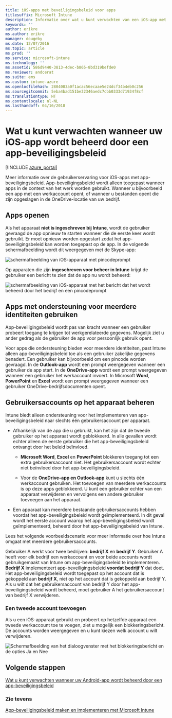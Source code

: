 ```yaml
---
title: iOS-apps met beveiligingsbeleid voor apps
titlesuffix: Microsoft Intune
description: Informatie over wat u kunt verwachten van een iOS-app met beveiligingsbeleid.
keywords: ''
author: erikre
ms.author: erikre
manager: dougeby
ms.date: 12/07/2016
ms.topic: article
ms.prod: ''
ms.service: microsoft-intune
ms.technology: ''
ms.assetid: 586d9440-3813-4dec-b865-8bd319befde0
ms.reviewer: andcerat
ms.suite: ems
ms.custom: intune-azure
ms.openlocfilehash: 2804003a0f1acac56ecaae5e24dcf34b4eb0c256
ms.sourcegitcommit: 5eba4bad151be32346aedc7cbb0333d71934f8cf
ms.translationtype: HT
ms.contentlocale: nl-NL
ms.lasthandoff: 04/16/2018
---
```

# <a name="what-to-expect-when-your-ios-app-is-managed-by-app-protection-policies"></a>Wat u kunt verwachten wanneer uw iOS-app wordt beheerd door een app-beveiligingsbeleid

[!INCLUDE [azure_portal](./includes/azure_portal.md)]

Meer informatie over de gebruikerservaring voor iOS-apps met app-beveiligingsbeleid. App-beveiligingsbeleid wordt alleen toegepast wanneer apps in de context van het werk worden gebruikt. Wanneer u bijvoorbeeld een app met een werkaccount opent, of wanneer u bestanden opent die zijn opgeslagen in de OneDrive-locatie van uw bedrijf.
##  <a name="accessing-apps"></a>Apps openen

Als het apparaat **niet is ingeschreven bij Intune**, wordt de gebruiker gevraagd de app opnieuw te starten wanneer die de eerste keer wordt gebruikt.  Er moet opnieuw worden opgestart zodat het app-beveiligingsbeleid kan worden toegepast op de app. In de volgende schermafbeelding wordt dit weergegeven met de Skype-app:


![schermafbeelding van iOS-apparaat met pincodeprompt](./media/ios-pin-prompt.png)

Op apparaten die zijn **ingeschreven voor beheer in Intune** krijgt de gebruiker een bericht te zien dat de app nu wordt beheerd:

![schermafbeelding van iOS-apparaat met het bericht dat het wordt beheerd door het bedrijf en een pincodeprompt](./media/ios-managed-devices-pin-prompt.png)

##  <a name="using-apps-with-multi-identity-support"></a>Apps met ondersteuning voor meerdere identiteiten gebruiken

App-beveiligingsbeleid wordt pas van kracht wanneer een gebruiker probeert toegang te krijgen tot werkgerelateerde gegevens.  Mogelijk ziet u ander gedrag als de gebruiker de app voor persoonlijk gebruik opent. 

Voor apps die ondersteuning bieden voor meerdere identiteiten, past Intune alleen app-beveiligingsbeleid toe als een gebruiker zakelijke gegevens benadert.  Een gebruiker kan bijvoorbeeld om een pincode worden gevraagd.  In de **Outlook-app** wordt een prompt weergegeven wanneer een gebruiker de app start. In de **OneDrive-app** wordt een prompt weergegeven wanneer een gebruiker het werkaccount invoert.  In Microsoft **Word**, **PowerPoint** en **Excel** wordt een prompt weergegeven wanneer een gebruiker OneDrive-bedrijfsdocumenten opent.
##  <a name="managing-user-accounts-on-the-device"></a>Gebruikersaccounts op het apparaat beheren

Intune biedt alleen ondersteuning voor het implementeren van app-beveiligingsbeleid naar slechts één gebruikersaccount per apparaat.

* Afhankelijk van de app die u gebruikt, kan het zijn dat de tweede gebruiker op het apparaat wordt geblokkeerd. In alle gevallen wordt echter alleen de eerste gebruiker die het app-beveiligingsbeleid ontvangt door het beleid beïnvloed.
  * **Microsoft Word**, **Excel** en **PowerPoint** blokkeren toegang tot een extra gebruikersaccount niet. Het gebruikersaccount wordt echter niet beïnvloed door het app-beveiligingsbeleid.

  * Voor de **OneDrive-app en Outlook-app** kunt u slechts één werkaccount gebruiken.  Het toevoegen van meerdere werkaccounts is op deze apps geblokkeerd.  U kunt een gebruiker echter van een apparaat verwijderen en vervolgens een andere gebruiker toevoegen aan het apparaat.

* Een apparaat kan meerdere bestaande gebruikersaccounts hebben voordat het app-beveiligingsbeleid wordt geïmplementeerd. In dit geval wordt het eerste account waarop het app-beveiligingsbeleid wordt geïmplementeerd, beheerd door het app-beveiligingsbeleid van Intune.


Lees het volgende voorbeeldscenario voor meer informatie over hoe Intune omgaat met meerdere gebruikersaccounts.

Gebruiker A werkt voor twee bedrijven: **bedrijf X** en **bedrijf Y**. Gebruiker A heeft voor elk bedrijf een werkaccount en voor beide accounts wordt gebruikgemaakt van Intune om app-beveiligingsbeleid te implementeren. **Bedrijf X** implementeert app-beveiligingsbeleid **voordat** **bedrijf Y** dat doet. Het app-beveiligingsbeleid wordt toegepast op het account dat is gekoppeld aan **bedrijf X**, niet op het account dat is gekoppeld aan bedrijf Y. Als u wilt dat het gebruikersaccount van bedrijf Y door het app-beveiligingsbeleid wordt beheerd, moet gebruiker A het gebruikersaccount van bedrijf X verwijderen.
### <a name="adding-a-second-account"></a>Een tweede account toevoegen

Als u een iOS-apparaat gebruikt en probeert op hetzelfde apparaat een tweede werkaccount toe te voegen, ziet u mogelijk een blokkeringsbericht.  De accounts worden weergegeven en u kunt kiezen welk account u wilt verwijderen.

![Schermafbeelding van het dialoogvenster met het blokkeringsbericht en de opties Ja en Nee](./media/ios-switch-user.PNG)

## <a name="next-steps"></a>Volgende stappen
[Wat u kunt verwachten wanneer uw Android-app wordt beheerd door een app-beveiligingsbeleid](app-protection-enabled-apps-android.md)
### <a name="see-also"></a>Zie tevens
[App-beveiligingsbeleid maken en implementeren met Microsoft Intune](app-protection-policies.md)
